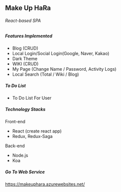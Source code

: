 ## Make Up HaRa

###### React-based SPA



##### Features Implemented

- Blog (CRUD)
- Local Login/Social Login(Google, Naver, Kakao)
- Dark Theme
- WIKI (CRUD)
- My Page (Change Name / Password, Activity Logs)
- Local Search (Total / Wiki / Blog)



##### To Do List

- To Do List For User



##### Technology Stacks

Front-end

- React (create react app)
- Redux, Redux-Saga

Back-end

- Node.js
- Koa



##### Go To Web Service

https://makeuphara.azurewebsites.net/